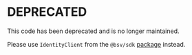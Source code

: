 # DEPRECATED

This code has been deprecated and is no longer maintained.

Please use `IdentityClient` from the `@bsv/sdk` [package](https://github.com/bitcoin-sv/ts-sdk) instead.
